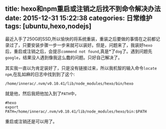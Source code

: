 title: hexo和npm重启或注销之后找不到命令解决办法
date: 2015-12-31 15:22:38
categories: 日常维护
tags: [ubuntu,hexo,nodejs]
---
最近入手了250G的SSD,所以愉快的将系统重装，重装之后要做的事情在之前都记录过了，只要安装步骤一步一步来就可以装好。但是，问题来了，我装好`hexo`后，重启或注销之后，会提示`commend not found`,真是*了`dog`了。遇到问题先`google`，结果没人遇到像我这么蠢的问题。只好自己解决了。

<!--more-->

其实我一直以为肯定装好了，只是没有链接过来，所以我机智的输入命令`locate npm`,在乱如麻的日志中找到到了这个:
```shell
/home/innerac/.nvm/v0.10.41/lib/node_modules/hexo/bin/hexo
```
就是他，然后我把他加入到了`PATH`中，
```shell
#hexo
export PATH=/home/innerac/.nvm/v0.10.41/lib/node_modules/hexo/bin:$PATH
```
重启或注销还是可以用了。